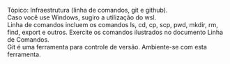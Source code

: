 ﻿Tópico: Infraestrutura (linha de comandos, git e github). <br/>
Caso você use Windows, sugiro a utilização do wsl. <br/>
Linha de comandos incluem os comandos ls, cd, cp, scp, pwd, mkdir, rm, find, export e outros. Exercite os comandos ilustrados no documento Linha de Comandos. <br/>
Git é uma ferramenta para controle de versão. Ambiente-se com esta ferramenta. <br/>